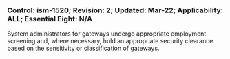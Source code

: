 ### Control: ism-1520; Revision: 2; Updated: Mar-22; Applicability: ALL; Essential Eight: N/A
<p>System administrators for gateways undergo appropriate employment screening and, where necessary, hold an appropriate security clearance based on the sensitivity or classification of gateways.</p>
